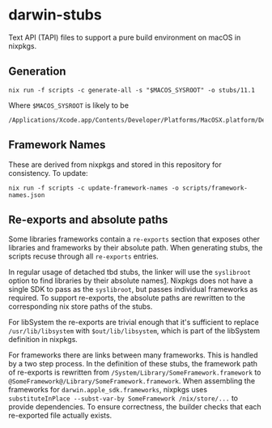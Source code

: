 # darwin-stubs

Text API (TAPI) files to support a pure build environment on macOS in
nixpkgs.

## Generation

    nix run -f scripts -c generate-all -s "$MACOS_SYSROOT" -o stubs/11.1

Where `$MACOS_SYSROOT` is likely to be 

    /Applications/Xcode.app/Contents/Developer/Platforms/MacOSX.platform/Developer/SDKs/MacOSX.sdk

## Framework Names

These are derived from nixpkgs and stored in this repository for
consistency. To update:

    nix run -f scripts -c update-framework-names -o scripts/framework-names.json

## Re-exports and absolute paths

Some libraries frameworks contain a `re-exports` section that exposes
other libraries and frameworks by their absolute path. When generating
stubs, the scripts recuse through all `re-exports` entries.

In regular usage of detached tbd stubs, the linker will use the
`syslibroot` option to find libraries by their absolute
names[1][]. Nixpkgs does not have a single SDK to pass as the
`syslibroot`, but passes individual frameworks as required. To support
re-exports, the absolute paths are rewritten to the corresponding nix
store paths of the stubs.

For libSystem the re-exports are trivial enough that it's sufficient
to replace `/usr/lib/libsystem` with `$out/lib/libsystem`, which is
part of the libSystem definition in nixpkgs.

For frameworks there are links between many frameworks. This is
handled by a two step process. In the definition of these stubs, the
framework path of re-exports is rewritten from
`/System/Library/SomeFramework.framework` to
`@SomeFramework@/Library/SomeFramework.framework`. When assembling the
frameworks for `darwin.apple_sdk.frameworks`, nixpkgs uses
`substituteInPlace --subst-var-by SomeFramework /nix/store/...` to
provide dependencies. To ensure correctness, the builder checks that
each re-exported file actually exists.

[1]: https://reviews.llvm.org/D4409#56025
